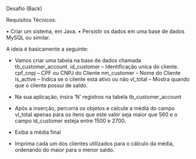 Desafio (Back)

Requisitos Técnicos:

•	Criar um sistema, em Java.
•	Persistir os dados em uma base de dados MySQL ou similar.

A ideia é basicamente a seguinte:
- Vamos criar uma tabela na base de dados chamada tb_customer_account. id_customer – Identificação unica do cliente.
cpf_cnpj – CPF ou CNPJ do Cliente nm_customer – Nome do Cliente
is_active – Indica se o cliente está ativo ou não
vl_total – Mostra quando que o cliente possui de saldo.

-	Na sua aplicação, insira ‘N’ registros na tabela tb_customer_account
-	Após a inserção, percorra os objetos e calcule a média do campo vl_total apenas para os itens que este valor seja maior que 560 e o campo id_customer esteja entre 1500 e 2700.
-	Exiba a média final
-	Imprima cada um dos clientes utilizados para o cálculo da média, ordenando do maior para o menor saldo.
